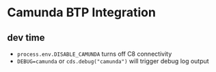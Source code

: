 # Camunda BTP Integration

## dev time

- `process.env.DISABLE_CAMUNDA` turns off C8 connectivity
- `DEBUG=camunda` or `cds.debug("camunda")` will trigger debug log output

